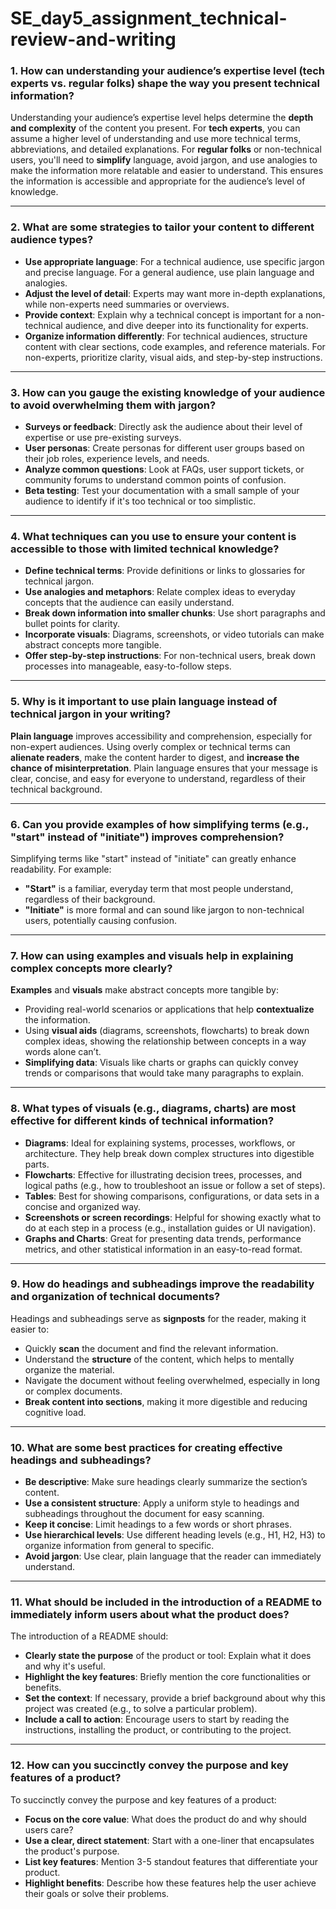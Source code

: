 # SE_day5_assignment_technical-review-and-writing

### 1. How can understanding your audience’s expertise level (tech experts vs. regular folks) shape the way you present technical information?

Understanding your audience’s expertise level helps determine the **depth and complexity** of the content you present. For **tech experts**, you can assume a higher level of understanding and use more technical terms, abbreviations, and detailed explanations. For **regular folks** or non-technical users, you'll need to **simplify** language, avoid jargon, and use analogies to make the information more relatable and easier to understand. This ensures the information is accessible and appropriate for the audience’s level of knowledge.

---

### 2. What are some strategies to tailor your content to different audience types?

- **Use appropriate language**: For a technical audience, use specific jargon and precise language. For a general audience, use plain language and analogies.
- **Adjust the level of detail**: Experts may want more in-depth explanations, while non-experts need summaries or overviews.
- **Provide context**: Explain why a technical concept is important for a non-technical audience, and dive deeper into its functionality for experts.
- **Organize information differently**: For technical audiences, structure content with clear sections, code examples, and reference materials. For non-experts, prioritize clarity, visual aids, and step-by-step instructions.

---

### 3. How can you gauge the existing knowledge of your audience to avoid overwhelming them with jargon?

- **Surveys or feedback**: Directly ask the audience about their level of expertise or use pre-existing surveys.
- **User personas**: Create personas for different user groups based on their job roles, experience levels, and needs.
- **Analyze common questions**: Look at FAQs, user support tickets, or community forums to understand common points of confusion.
- **Beta testing**: Test your documentation with a small sample of your audience to identify if it's too technical or too simplistic.

---

### 4. What techniques can you use to ensure your content is accessible to those with limited technical knowledge?

- **Define technical terms**: Provide definitions or links to glossaries for technical jargon.
- **Use analogies and metaphors**: Relate complex ideas to everyday concepts that the audience can easily understand.
- **Break down information into smaller chunks**: Use short paragraphs and bullet points for clarity.
- **Incorporate visuals**: Diagrams, screenshots, or video tutorials can make abstract concepts more tangible.
- **Offer step-by-step instructions**: For non-technical users, break down processes into manageable, easy-to-follow steps.

---

### 5. Why is it important to use plain language instead of technical jargon in your writing?

**Plain language** improves accessibility and comprehension, especially for non-expert audiences. Using overly complex or technical terms can **alienate readers**, make the content harder to digest, and **increase the chance of misinterpretation**. Plain language ensures that your message is clear, concise, and easy for everyone to understand, regardless of their technical background.

---

### 6. Can you provide examples of how simplifying terms (e.g., "start" instead of "initiate") improves comprehension?

Simplifying terms like "start" instead of "initiate" can greatly enhance readability. For example:
- **"Start"** is a familiar, everyday term that most people understand, regardless of their background.
- **"Initiate"** is more formal and can sound like jargon to non-technical users, potentially causing confusion.


---

### 7. How can using examples and visuals help in explaining complex concepts more clearly?

**Examples** and **visuals** make abstract concepts more tangible by:
- Providing real-world scenarios or applications that help **contextualize** the information.
- Using **visual aids** (diagrams, screenshots, flowcharts) to break down complex ideas, showing the relationship between concepts in a way words alone can’t.
- **Simplifying data**: Visuals like charts or graphs can quickly convey trends or comparisons that would take many paragraphs to explain.

---

### 8. What types of visuals (e.g., diagrams, charts) are most effective for different kinds of technical information?

- **Diagrams**: Ideal for explaining systems, processes, workflows, or architecture. They help break down complex structures into digestible parts.
- **Flowcharts**: Effective for illustrating decision trees, processes, and logical paths (e.g., how to troubleshoot an issue or follow a set of steps).
- **Tables**: Best for showing comparisons, configurations, or data sets in a concise and organized way.
- **Screenshots or screen recordings**: Helpful for showing exactly what to do at each step in a process (e.g., installation guides or UI navigation).
- **Graphs and Charts**: Great for presenting data trends, performance metrics, and other statistical information in an easy-to-read format.

---

### 9. How do headings and subheadings improve the readability and organization of technical documents?

Headings and subheadings serve as **signposts** for the reader, making it easier to:
- Quickly **scan** the document and find the relevant information.
- Understand the **structure** of the content, which helps to mentally organize the material.
- Navigate the document without feeling overwhelmed, especially in long or complex documents.
- **Break content into sections**, making it more digestible and reducing cognitive load.

---

### 10. What are some best practices for creating effective headings and subheadings?

- **Be descriptive**: Make sure headings clearly summarize the section’s content.
- **Use a consistent structure**: Apply a uniform style to headings and subheadings throughout the document for easy scanning.
- **Keep it concise**: Limit headings to a few words or short phrases.
- **Use hierarchical levels**: Use different heading levels (e.g., H1, H2, H3) to organize information from general to specific.
- **Avoid jargon**: Use clear, plain language that the reader can immediately understand.

---

### 11. What should be included in the introduction of a README to immediately inform users about what the product does?

The introduction of a README should:
- **Clearly state the purpose** of the product or tool: Explain what it does and why it's useful.
- **Highlight the key features**: Briefly mention the core functionalities or benefits.
- **Set the context**: If necessary, provide a brief background about why this project was created (e.g., to solve a particular problem).
- **Include a call to action**: Encourage users to start by reading the instructions, installing the product, or contributing to the project.


---

### 12. How can you succinctly convey the purpose and key features of a product?

To succinctly convey the purpose and key features of a product:
- **Focus on the core value**: What does the product do and why should users care?
- **Use a clear, direct statement**: Start with a one-liner that encapsulates the product's purpose.
- **List key features**: Mention 3-5 standout features that differentiate your product.
- **Highlight benefits**: Describe how these features help the user achieve their goals or solve their problems.

